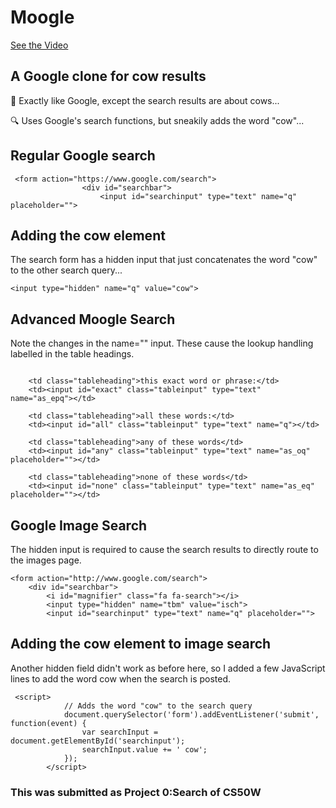 # Moogle

[See the Video](https://www.youtube.com/watch?v=sFuS4YfQ2fw)

## A Google clone for cow results
🐄 Exactly like Google, except the search results are about cows...

🔍 Uses Google's search functions, but sneakily adds the word "cow"...

## Regular Google search
```
 <form action="https://www.google.com/search">
                <div id="searchbar">
                    <input id="searchinput" type="text" name="q" placeholder="">
```
## Adding the cow element
The search form has a hidden input that just concatenates the word "cow" to the other search query...
```
<input type="hidden" name="q" value="cow">
```

## Advanced Moogle Search
Note the changes in the name="" input.
These cause the lookup handling labelled in the table headings.

```

    <td class="tableheading">this exact word or phrase:</td>
    <td><input id="exact" class="tableinput" type="text" name="as_epq"></td>

    <td class="tableheading">all these words:</td>
    <td><input id="all" class="tableinput" type="text" name="q"></td>

    <td class="tableheading">any of these words</td>
    <td><input id="any" class="tableinput" type="text" name="as_oq" placeholder=""></td>

    <td class="tableheading">none of these words</td>
    <td><input id="none" class="tableinput" type="text" name="as_eq" placeholder=""></td>
```

## Google Image Search
The hidden input is required to cause the search results to directly route to the images page.
```
<form action="http://www.google.com/search">
    <div id="searchbar">
        <i id="magnifier" class="fa fa-search"></i>
        <input type="hidden" name="tbm" value="isch">
        <input id="searchinput" type="text" name="q" placeholder="">
```

## Adding the cow element to image search
Another hidden field didn't work as before here, so I added a few JavaScript lines to add the word cow when the search is posted.
```
 <script>
            // Adds the word "cow" to the search query
            document.querySelector('form').addEventListener('submit', function(event) {
                var searchInput = document.getElementById('searchinput');
                searchInput.value += ' cow';
            });
        </script>
```

### This was submitted as Project 0:Search of CS50W
